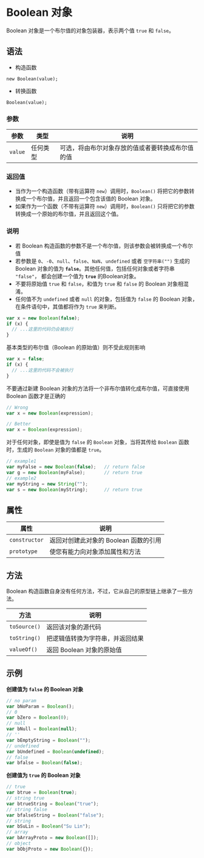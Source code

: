 ﻿# Boolean 对象

Boolean 对象是一个布尔值的对象包装器，表示两个值 `true` 和 `false`。

## 语法

- 构造函数

```
new Boolean(value);
```

- 转换函数

```
Boolean(value);
```

### 参数

| 参数    | 类型     | 说明                                             |
| ------- | -------- | ------------------------------------------------ |
| `value` | 任何类型 | 可选，将由布尔对象存放的值或者要转换成布尔值的值 |

### 返回值

- 当作为一个构造函数（带有运算符 `new`）调用时，`Boolean()` 将把它的参数转换成一个布尔值，并且返回一个包含该值的 Boolean 对象。
- 如果作为一个函数（不带有运算符 `new`）调用时，`Boolean()` 只将把它的参数转换成一个原始的布尔值，并且返回这个值。

### 说明

- 若 Boolean 构造函数的参数不是一个布尔值，则该参数会被转换成一个布尔值
- 若参数是 `0`、`-0`、`null`、`false`、`NaN`、`undefined` 或者 `空字符串("")` 生成的 Boolean 对象的值为 **`false`**。其他任何值，包括任何对象或者字符串 `"false"`， 都会创建一个值为 **`true`** 的Boolean对象。
- 不要将原始值 `true` 和 `false`，和值为 `true` 和 `false` 的 Boolean 对象相混淆。
- 任何值不为 `undefined` 或者 `null` 的对象，包括值为 `false` 的 Boolean 对象，在条件语句中，其值都将作为 `true` 来判断。

```javascript
var x = new Boolean(false);
if (x) {
  // ...这里的代码仍会被执行
}
```

基本类型的布尔值（Boolean 的原始值）则不受此规则影响

```javascript
var x = false;
if (x) {
  // ...这里的代码不会被执行
}
```

不要通过新建 Boolean 对象的方法将一个非布尔值转化成布尔值，可直接使用 Boolean 函数才是正确的

```javascript
// Wrong
var x = new Boolean(expression);

// Better
var x = Boolean(expression);
```

对于任何对象，即使是值为 `false` 的 `Boolean` 对象，当将其传给 `Boolean` 函数时，生成的 `Boolean` 对象的值都是 `true`。

```javascript
// example1
var myFalse = new Boolean(false);   // return false
var g = new Boolean(myFalse);       // return true
// example2
var myString = new String("");
var s = new Boolean(myString);      // return true
```

## 属性

| 属性          | 说明                                  |
| ------------- | ------------------------------------- |
| `constructor` | 返回对创建此对象的 Boolean 函数的引用 |
| `prototype`   | 使您有能力向对象添加属性和方法        |

## 方法

Boolean 构造函数自身没有任何方法，不过，它从自己的原型链上继承了一些方法。

| 方法         | 说明                             |
| ------------ | -------------------------------- |
| `toSource()` | 返回该对象的源代码               |
| `toString()` | 把逻辑值转换为字符串，并返回结果 |
| `valueOf()`  | 返回 Boolean 对象的原始值        |

## 示例

**创建值为 `false` 的 Boolean 对象**

```javascript
// no param
var bNoParam = Boolean();
// 0
var bZero = Boolean(0);
// null
var bNull = Boolean(null);
// ''
var bEmptyString = Boolean("");
// undefined
var bUndefined = Boolean(undefined);
// false
var bfalse = Boolean(false);
```

**创建值为 `true` 的 Boolean 对象**

```javascript
// true
var btrue = Boolean(true);
// string true
var btrueString = Boolean("true");
// string false
var bfalseString = Boolean("false");
// string
var bSuLin = Boolean("Su Lin");
// array
var bArrayProto = new Boolean([]);
// object
var bObjProto = new Boolean({});
```



